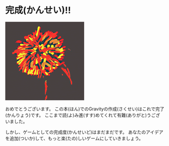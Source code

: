 # 完成(かんせい)!!

![](fire.png)

おめでとうございます。
この本(ほん)でのGravityの作成(さくせい)はこれで完了(かんりょう)です。
ここまで読(よ)み進(すす)めてくれて有難(ありがと)うございました。

しかし、ゲームとしての完成度(かんせいど)はまだまだです。
あなたのアイデアを追加(ついか)して、もっと楽(たの)しいゲームにしていきましょう。
